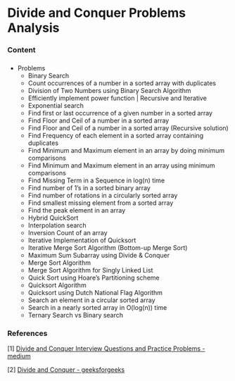 # Divide and Conquer Problems Analysis

### Content

<h3 id="content"></h3>

- Problems
  - Binary Search
  - Count occurrences of a number in a sorted array with duplicates
  - Division of Two Numbers using Binary Search Algorithm
  - Efficiently implement power function | Recursive and Iterative
  - Exponential search
  - Find first or last occurrence of a given number in a sorted array
  - Find Floor and Ceil of a number in a sorted array
  - Find Floor and Ceil of a number in a sorted array (Recursive solution)
  - Find Frequency of each element in a sorted array containing duplicates
  - Find Minimum and Maximum element in an array by doing minimum comparisons
  - Find Minimum and Maximum element in an array using minimum comparisons
  - Find Missing Term in a Sequence in log(n) time
  - Find number of 1’s in a sorted binary array
  - Find number of rotations in a circularly sorted array
  - Find smallest missing element from a sorted array
  - Find the peak element in an array
  - Hybrid QuickSort
  - Interpolation search
  - Inversion Count of an array
  - Iterative Implementation of Quicksort
  - Iterative Merge Sort Algorithm (Bottom-up Merge Sort)
  - Maximum Sum Subarray using Divide & Conquer
  - Merge Sort Algorithm
  - Merge Sort Algorithm for Singly Linked List
  - Quick Sort using Hoare’s Partitioning scheme
  - Quicksort Algorithm
  - Quicksort using Dutch National Flag Algorithm
  - Search an element in a circular sorted array
  - Search in a nearly sorted array in O(log(n)) time
  - Ternary Search vs Binary search



### References

[1] [Divide and Conquer Interview Questions and Practice Problems - medium](https://medium.com/@codingfreak/divide-and-conquer-interview-questions-and-practice-problems-8855e45f4200) 

[2] [Divide and Conquer - geeksforgeeks](https://www.geeksforgeeks.org/divide-and-conquer/)